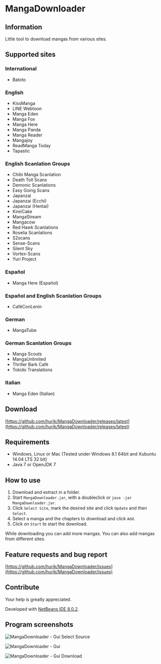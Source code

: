 # MangaDownloader

## Information
Little tool to download mangas from various sites.

## Supported sites

### International
* Batoto

### English
* KissManga
* LINE Webtoon
* Manga Eden
* Manga Fox
* Manga Here
* Manga Panda
* Manga Reader
* Mangajoy
* ReadManga Today
* Tapastic

### English Scanlation Groups
* Chibi Manga Scanlation
* Death Toll Scans
* Demonic Scanlations
* Easy Going Scans
* Japanzai
* Japanzai (Ecchi)
* Japanzai (Hentai)
* KireiCake
* MangaStream
* Mangacow
* Red Hawk Scanlations
* Roselia Scanlations
* S2scans
* Sense-Scans
* Silent Sky
* Vortex-Scans
* Yuri Project

### Español
* Manga Here (Español)

### Español and English Scanlation Groups
* CaféConLenin

### German
* MangaTube

### German Scanlation Groups
* Manga Scouts
* MangaUnlimited
* Thriller Bark Café
* Tokido Translations

### Italian
* Manga Eden (Italian)

## Download
[https://github.com/hurik/MangaDownloader/releases/latest](https://github.com/hurik/MangaDownloader/releases/latest)

## Requirements
* Windows, Linux or Mac (Tested under Windows 8.1 64bit and Xubuntu 14.04 LTS 32 bit)
* Java 7 or OpenJDK 7

## How to use
1. Download and extract in a folder.
2. Start `MangaDownloader.jar`, with a doubleclick or `java -jar MangaDownloader.jar`.
3. Click `Select Site`, mark the desired site and click `Update` and then `Select`.
4. Select a manga and the chapters to download and click `Add`.
5. Click on `Start` to start the download.

While downloading you can add more mangas. You can also add mangas from different sites.

## Feature requests and bug report
[https://github.com/hurik/MangaDownloader/issues](https://github.com/hurik/MangaDownloader/issues)

## Contribute
Your help is greatly appreciated.

Developed with [NetBeans IDE 8.0.2](https://netbeans.org/downloads/).


##  Program screenshots
![MangaDownloader - Gui Select Source](https://raw.github.com/hurik/MangaDownloader/master/images/gui-select-source.png)

![MangaDownloader - Gui](https://raw.github.com/hurik/MangaDownloader/master/images/gui.png)

![MangaDownloader - Gui Download](https://raw.github.com/hurik/MangaDownloader/master/images/gui-download.png)
